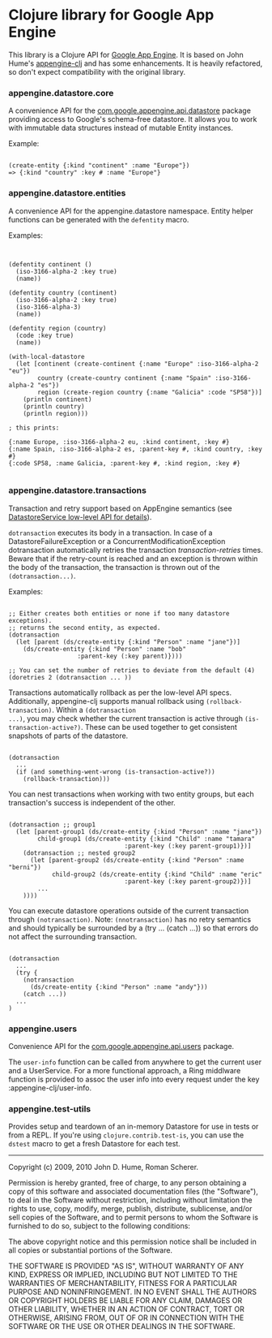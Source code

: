 # Clojure library for Google App Engine


This library is a Clojure API for [Google App
Engine](http://code.google.com/appengine). It is based on John Hume's
[appengine-clj](http://github.com/duelinmarkers/appengine-clj) and has
some enhancements. It is heavily refactored, so don't expect
compatibility with the original library.

### appengine.datastore.core

A convenience API for the
[com.google.appengine.api.datastore](http://code.google.com/appengine/docs/java/javadoc/index.html?com/google/appengine/api/datastore/package-tree.html)
package providing access to Google's schema-free datastore. It allows
you to work with immutable data structures instead of mutable Entity
instances.

Example:

<pre><code>
(create-entity {:kind "continent" :name "Europe"})
=> {:kind "country" :key #<Key Person(1138)> :name "Europe"}
</code></pre>

### appengine.datastore.entities

A convenience API for the appengine.datastore namespace. Entity helper
functions can be generated with the <code>defentity</code> macro.

Examples:

<pre><code>

(defentity continent ()
  (iso-3166-alpha-2 :key true)
  (name))

(defentity country (continent)
  (iso-3166-alpha-2 :key true)
  (iso-3166-alpha-3)
  (name))

(defentity region (country)
  (code :key true)
  (name))

(with-local-datastore
  (let [continent (create-continent {:name "Europe" :iso-3166-alpha-2 "eu"})
        country (create-country continent {:name "Spain" :iso-3166-alpha-2 "es"})
        region (create-region country {:name "Galicia" :code "SP58"})]
    (println continent)
    (println country)
    (println region)))

; this prints: 

{:name Europe, :iso-3166-alpha-2 eu, :kind continent, :key #<Key continent("eu")>}
{:name Spain, :iso-3166-alpha-2 es, :parent-key #<Key continent("eu")>, :kind country, :key #<Key continent("eu")/country("es")>}
{:code SP58, :name Galicia, :parent-key #<Key continent("eu")/country("es")>, :kind region, :key #<Key continent("eu")/country("es")/region("SP58")>}

</code></pre>

### appengine.datastore.transactions

Transaction and retry support based on AppEngine semantics (see [DatastoreService low-level API for details](http://code.google.com/appengine/docs/java/javadoc/com/google/appengine/api/datastore/DatastoreService.html)).

<code>dotransaction</code> executes its body in a transaction.  In case of a DatastoreFailureException or a ConcurrentModificationException dotransaction automatically retries the transaction *transaction-retries* times.  Beware that if the retry-count is reached and an exception is thrown within the body of the transaction, the transaction is thrown out of the <code>(dotransaction...)</code>.

Examples:

<pre><code>
;; Either creates both entities or none if too many datastore exceptions).
;; returns the second entity, as expected.
(dotransaction
  (let [parent (ds/create-entity {:kind "Person" :name "jane"})]
    (ds/create-entity {:kind "Person" :name "bob" 
	               :parent-key (:key parent)})))

;; You can set the number of retries to deviate from the default (4)
(doretries 2 (dotransaction ... ))</code></pre>

Transactions automatically rollback as per the low-level API specs.  Additionally, appengine-clj supports manual rollback using <code>(rollback-transaction)</code>.  Within a <code>(dotransaction ...)</code>, you may check whether the current transaction is active through <code>(is-transaction-active?)</code>.  These can be used together to get consistent snapshots of parts of the datastore.

<pre><code>
(dotransaction
  ...
  (if (and something-went-wrong (is-transaction-active?))
    (rollback-transaction)))</code></pre>

You can nest transactions when working with two entity groups, but each transaction's success is independent of the other.

<pre><code>
(dotransaction ;; group1
  (let [parent-group1 (ds/create-entity {:kind "Person" :name "jane"})
        child-group1 (ds/create-entity {:kind "Child" :name "tamara"
	             		       	:parent-key (:key parent-group1)})]
    (dotransaction ;; nested group2
      (let [parent-group2 (ds/create-entity {:kind "Person" :name "berni"})
            child-group2 (ds/create-entity {:kind "Child" :name "eric"
	             		       	:parent-key (:key parent-group2)})]
        ...
	))))</code></pre>

You can execute datastore operations outside of the current transaction through <code>(notransaction)</code>.  Note: <code>(nnotransaction)</code> has no retry semantics and should typically be surrounded by a (try ... (catch ...)) so that errors do not affect the surrounding transaction.

<pre><code>
(dotransaction
  ...
  (try {
    (notransaction 
      (ds/create-entity {:kind "Person" :name "andy"}))
    (catch ...))
  ...
)</code></pre>

### appengine.users

Convenience API for the
[com.google.appengine.api.users](http://code.google.com/appengine/docs/java/javadoc/index.html?com/google/appengine/api/datastore/package-tree.html)
package.

The <code>user-info</code> function can be called from anywhere to get
the current user and a UserService.  For a more functional approach, a
Ring middlware function is provided to assoc the user info into every
request under the key :appengine-clj/user-info.



### appengine.test-utils

Provides setup and teardown of an in-memory Datastore for use in tests
or from a REPL.  If you're using <code>clojure.contrib.test-is</code>,
you can use the <code>dstest</code> macro to get a fresh Datastore for
each test.

---

Copyright (c) 2009, 2010 John D. Hume, Roman Scherer.

Permission is hereby granted, free of charge, to any person
obtaining a copy of this software and associated documentation
files (the "Software"), to deal in the Software without
restriction, including without limitation the rights to use,
copy, modify, merge, publish, distribute, sublicense, and/or sell
copies of the Software, and to permit persons to whom the
Software is furnished to do so, subject to the following
conditions:

The above copyright notice and this permission notice shall be
included in all copies or substantial portions of the Software.

THE SOFTWARE IS PROVIDED "AS IS", WITHOUT WARRANTY OF ANY KIND,
EXPRESS OR IMPLIED, INCLUDING BUT NOT LIMITED TO THE WARRANTIES
OF MERCHANTABILITY, FITNESS FOR A PARTICULAR PURPOSE AND
NONINFRINGEMENT. IN NO EVENT SHALL THE AUTHORS OR COPYRIGHT
HOLDERS BE LIABLE FOR ANY CLAIM, DAMAGES OR OTHER LIABILITY,
WHETHER IN AN ACTION OF CONTRACT, TORT OR OTHERWISE, ARISING
FROM, OUT OF OR IN CONNECTION WITH THE SOFTWARE OR THE USE OR
OTHER DEALINGS IN THE SOFTWARE.

